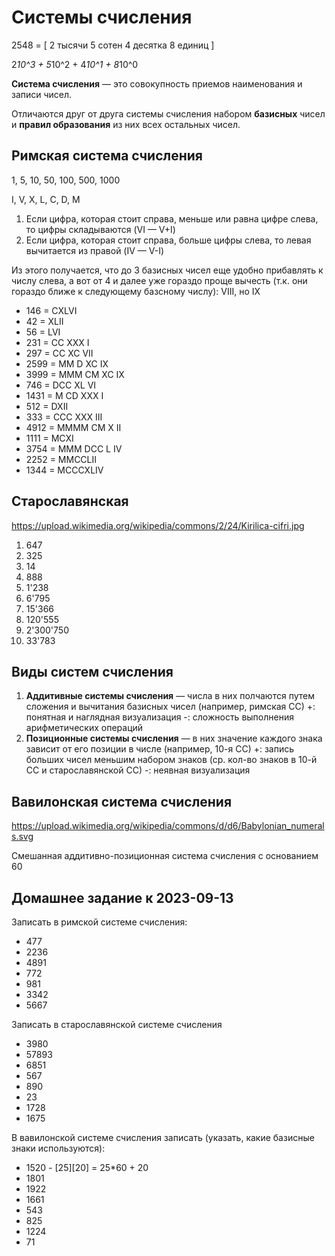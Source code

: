 # Системы счисления

2548 = [
    2 тысячи
    5 сотен
    4 десятка
    8 единиц
]

2*10^3 + 5*10^2 + 4*10^1 + 8*10^0

**Система счисления** — это совокупность приемов 
наименования и записи чисел.

Отличаются друг от друга системы счисления набором **базисных** чисел и **правил образования** из них всех остальных чисел.

## Римская система счисления

1, 5, 10, 50, 100, 500, 1000

I, V, X, L, C, D, M

1. Если цифра, которая стоит справа, меньше или равна цифре слева, то цифры складываются (VI — V+I)
2. Если цифра, которая стоит справа, больше цифры слева, то левая вычитается из правой (IV — V-I)

Из этого получается, что до 3 базисных чисел еще удобно прибавлять к числу слева, а вот от 4 и далее уже гораздо проще вычесть (т.к. они гораздо ближе к следующему базсному числу): VIII, но IX

- 146 = CXLVI
- 42 = XLII
- 56 = LVI
- 231 = CC XXX I
- 297 = CC XC VII
- 2599 = MM D XC IX
- 3999 = MMM CM XC IX
- 746 = DCC XL VI
- 1431 = M CD XXX I
- 512 = DXII
- 333 = CCC XXX III
- 4912 = MMMM CM X II
- 1111 = MCXI
- 3754 = MMM DCC L IV
- 2252 = MMCCLII
- 1344 = MCCCXLIV

## Старославянская 

https://upload.wikimedia.org/wikipedia/commons/2/24/Kirilica-cifri.jpg

1. 647
2. 325
3. 14
4. 888
5. 1'238
6. 6'795
7. 15'366
8. 120'555
9. 2'300'750
10. 33'783

## Виды систем счисления

1. **Аддитивные системы счисления** — числа в них полчаются путем сложения и вычитания базисных чисел (например, римская СС)
    +: понятная и наглядная визуализация
    -: сложность выполнения арифметических операций
2. **Позиционные системы счисления** — в них значение каждого знака зависит от его позиции в числе (например, 10-я СС)
    +: запись больших чисел меньшим набором знаков (ср. кол-во знаков в 10-й СС и старославянской СС)
    -: неявная визуализация

## Вавилонская система счисления

https://upload.wikimedia.org/wikipedia/commons/d/d6/Babylonian_numerals.svg

Смешанная аддитивно-позиционная система счисления с основанием 60

## Домашнее задание к 2023-09-13

Записать в римской системе счисления:

- 477
- 2236
- 4891
- 772
- 981
- 3342
- 5667

Записать в старославянской системе счисления

- 3980
- 57893
- 6851
- 567
- 890
- 23
- 1728
- 1675

В вавилонской системе счисления записать (указать, какие базисные знаки используются):

- 1520 - [25][20] = 25*60 + 20
- 1801
- 1922
- 1661
- 543
- 825
- 1224
- 71
